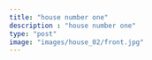 ```yaml
---
title: "house number one"
description : "house number one"
type: "post"
image: "images/house_02/front.jpg"
---
```


